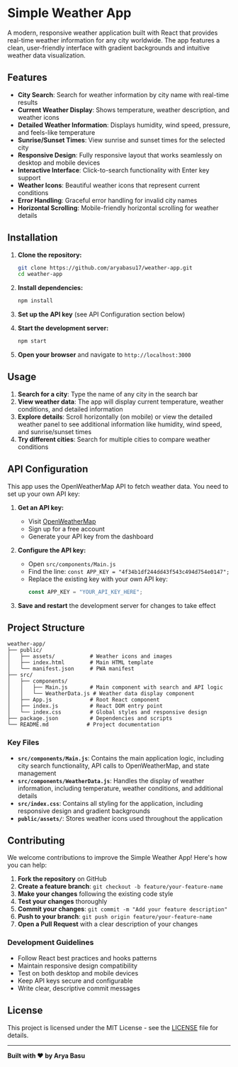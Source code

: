 # Simple Weather App

A modern, responsive weather application built with React that provides real-time weather information for any city worldwide. The app features a clean, user-friendly interface with gradient backgrounds and intuitive weather data visualization.

## Features

- **City Search**: Search for weather information by city name with real-time results
- **Current Weather Display**: Shows temperature, weather description, and weather icons
- **Detailed Weather Information**: Displays humidity, wind speed, pressure, and feels-like temperature
- **Sunrise/Sunset Times**: View sunrise and sunset times for the selected city
- **Responsive Design**: Fully responsive layout that works seamlessly on desktop and mobile devices
- **Interactive Interface**: Click-to-search functionality with Enter key support
- **Weather Icons**: Beautiful weather icons that represent current conditions
- **Error Handling**: Graceful error handling for invalid city names
- **Horizontal Scrolling**: Mobile-friendly horizontal scrolling for weather details

## Installation

1. **Clone the repository:**
   ```bash
   git clone https://github.com/aryabasu17/weather-app.git
   cd weather-app
   ```

2. **Install dependencies:**
   ```bash
   npm install
   ```

3. **Set up the API key** (see API Configuration section below)

4. **Start the development server:**
   ```bash
   npm start
   ```

5. **Open your browser** and navigate to `http://localhost:3000`

## Usage

1. **Search for a city**: Type the name of any city in the search bar
2. **View weather data**: The app will display current temperature, weather conditions, and detailed information
3. **Explore details**: Scroll horizontally (on mobile) or view the detailed weather panel to see additional information like humidity, wind speed, and sunrise/sunset times
4. **Try different cities**: Search for multiple cities to compare weather conditions

## API Configuration

This app uses the OpenWeatherMap API to fetch weather data. You need to set up your own API key:

1. **Get an API key:**
   - Visit [OpenWeatherMap](https://openweathermap.org/api)
   - Sign up for a free account
   - Generate your API key from the dashboard

2. **Configure the API key:**
   - Open `src/components/Main.js`
   - Find the line: `const APP_KEY = "4f34b1df244dd43f543c494d754e0147";`
   - Replace the existing key with your own API key:
     ```javascript
     const APP_KEY = "YOUR_API_KEY_HERE";
     ```

3. **Save and restart** the development server for changes to take effect

## Project Structure

```
weather-app/
├── public/
│   ├── assets/           # Weather icons and images
│   ├── index.html        # Main HTML template
│   └── manifest.json     # PWA manifest
├── src/
│   ├── components/
│   │   ├── Main.js       # Main component with search and API logic
│   │   └── WeatherData.js # Weather data display component
│   ├── App.js            # Root React component
│   ├── index.js          # React DOM entry point
│   └── index.css         # Global styles and responsive design
├── package.json          # Dependencies and scripts
└── README.md            # Project documentation
```

### Key Files

- **`src/components/Main.js`**: Contains the main application logic, including city search functionality, API calls to OpenWeatherMap, and state management
- **`src/components/WeatherData.js`**: Handles the display of weather information, including temperature, weather conditions, and additional details
- **`src/index.css`**: Contains all styling for the application, including responsive design and gradient backgrounds
- **`public/assets/`**: Stores weather icons used throughout the application

## Contributing

We welcome contributions to improve the Simple Weather App! Here's how you can help:

1. **Fork the repository** on GitHub
2. **Create a feature branch**: `git checkout -b feature/your-feature-name`
3. **Make your changes** following the existing code style
4. **Test your changes** thoroughly
5. **Commit your changes**: `git commit -m "Add your feature description"`
6. **Push to your branch**: `git push origin feature/your-feature-name`
7. **Open a Pull Request** with a clear description of your changes

### Development Guidelines

- Follow React best practices and hooks patterns
- Maintain responsive design compatibility
- Test on both desktop and mobile devices
- Keep API keys secure and configurable
- Write clear, descriptive commit messages

## License

This project is licensed under the MIT License - see the [LICENSE](LICENSE) file for details.

---

**Built with ❤️ by Arya Basu**

